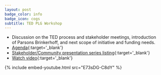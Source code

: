```yaml
---
layout: post
badge_color: info
badge_icon: cogs
subtitle: TED PLG Workshop
---
```


* Discussion on the TED process and stakeholder meetings, introduction of Parsons Brinkerhoff, and next scope of initiative and funding needs.
* [Agenda](http://www.hillsboroughcounty.org/DocumentCenter/View/13545){:target='_blank'}
* [Stakeholder/Community presentation series listing](http://www.hillsboroughcounty.org/DocumentCenter/View/16767){:target='_blank'}
* [Watch video](http://65.49.32.144/Hillsborough/da6376ce-61e4-43b0-81f5-f91f73424e9d/Trans_Econ_Dev_WS_10_21_2014/presentation_file/mgpresenter.html?Stream=low){:target='_blank'}

{% include embed-youtube.html src="E73sDG-C8dY" %}
